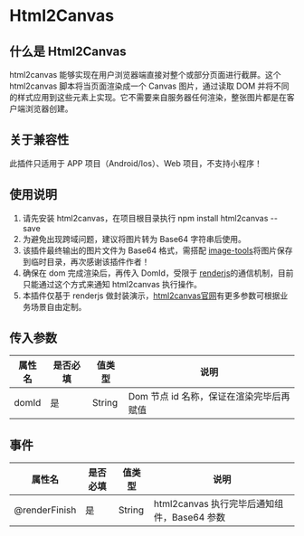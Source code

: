 # Html2Canvas

## 什么是 Html2Canvas

html2canvas 能够实现在用户浏览器端直接对整个或部分页面进行截屏。这个 html2canvas 脚本将当页面渲染成一个 Canvas 图片，通过读取 DOM 并将不同的样式应用到这些元素上实现。它不需要来自服务器任何渲染，整张图片都是在客户端浏览器创建。

## 关于兼容性

此插件只适用于 APP 项目（Android/Ios）、Web 项目，不支持小程序！

## 使用说明

1. 请先安装 html2canvas，在项目根目录执行 npm install html2canvas --save
2. 为避免出现跨域问题，建议将图片转为 Base64 字符串后使用。
3. 该插件最终输出的图片文件为 Base64 格式，需搭配 [image-tools](https://ext.dcloud.net.cn/plugin?id=123)将图片保存到临时目录，再次感谢该插件作者！
4. 确保在 dom 完成渲染后，再传入 DomId，受限于 [renderjs](https://uniapp.dcloud.io/frame?id=renderjs)的通信机制，目前只能通过这个方式来通知 html2canvas 执行操作。
5. 本插件仅基于 renderjs 做封装演示，[html2canvas官网](http://html2canvas.hertzen.com/documentation)有更多参数可根据业务场景自由定制。

## 传入参数

|  属性名  |  是否必填  |  值类型  |  说明  |
|  ----  | ----  |  ----  |  ----  |
| domId  | 是 | String | Dom 节点 id 名称，保证在渲染完毕后再赋值 |

## 事件

|  属性名  |  是否必填  |  值类型  |  说明  |
|  ----  | ----  |  ----  |  ----  |
| @renderFinish  | 是 | String | html2canvas 执行完毕后通知组件，Base64 参数 |


